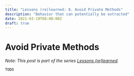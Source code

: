 ```yaml
---
title: "Lessons (re)learned: 8. Avoid Private Methods"
description: "Behavior that can potentially be extracted"
date: 2021-03-19T08:00:00Z
draft: true
---
```


# Avoid Private Methods

_Note: This post is part of the series [Lessons (re)learned](lessons-re-learned-0.html)._

`TODO`
